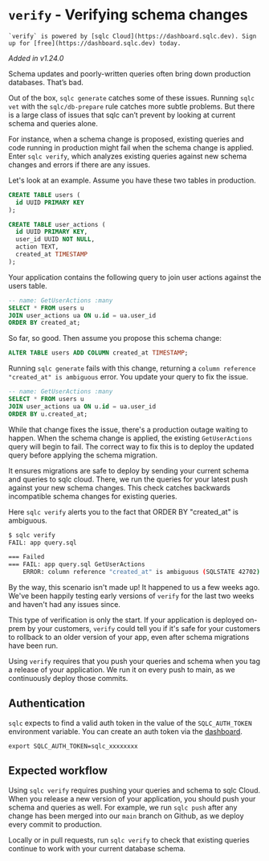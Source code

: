 # `verify` - Verifying schema changes

```{note}
`verify` is powered by [sqlc Cloud](https://dashboard.sqlc.dev). Sign up for [free](https://dashboard.sqlc.dev) today.
```

*Added in v1.24.0*

Schema updates and poorly-written queries often bring down production databases. That’s bad.

Out of the box, `sqlc generate` catches some of these issues. Running `sqlc vet` with the `sqlc/db-prepare` rule catches more subtle problems. But there is a large class of issues that sqlc can’t prevent by looking at current schema and queries alone.

For instance, when a schema change is proposed, existing queries and code running in production might fail when the schema change is applied. Enter `sqlc verify`, which analyzes existing queries against new schema changes and errors if there are any issues.

Let's look at an example. Assume you have these two tables in production.

```sql
CREATE TABLE users (
  id UUID PRIMARY KEY
);

CREATE TABLE user_actions (
  id UUID PRIMARY KEY,
  user_id UUID NOT NULL,
  action TEXT,
  created_at TIMESTAMP
);
```

Your application contains the following query to join user actions against the users table.

```sql
-- name: GetUserActions :many
SELECT * FROM users u
JOIN user_actions ua ON u.id = ua.user_id
ORDER BY created_at;
```

So far, so good. Then assume you propose this schema change:

```sql
ALTER TABLE users ADD COLUMN created_at TIMESTAMP;
```

Running `sqlc generate` fails with this change, returning a `column reference "created_at" is ambiguous` error. You update your query to fix the issue.

```sql
-- name: GetUserActions :many
SELECT * FROM users u
JOIN user_actions ua ON u.id = ua.user_id
ORDER BY u.created_at;
```

While that change fixes the issue, there's a production outage waiting to happen. When the schema change is applied, the existing `GetUserActions` query will begin to fail. The correct way to fix this is to deploy the updated query before applying the schema migration.

It ensures migrations are safe to deploy by sending your current schema and queries to sqlc cloud. There, we run the queries for your latest push against your new schema changes. This check catches backwards incompatible schema changes for existing queries.

Here `sqlc verify` alerts you to the fact that ORDER BY "created_at" is ambiguous.

```sh
$ sqlc verify
FAIL: app query.sql

=== Failed
=== FAIL: app query.sql GetUserActions
    ERROR: column reference "created_at" is ambiguous (SQLSTATE 42702)
```

By the way, this scenario isn't made up! It happened to us a few weeks ago. We've been happily testing early versions of `verify` for the last two weeks and haven't had any issues since.

This type of verification is only the start. If your application is deployed on-prem by your customers, `verify` could tell you if it's safe for your customers to rollback to an older version of your app, even after schema migrations have been run.

Using `verify` requires that you push your queries and schema when you tag a release of your application. We run it on every push to main, as we continuously deploy those commits.

## Authentication

`sqlc` expects to find a valid auth token in the value of the `SQLC_AUTH_TOKEN`
environment variable. You can create an auth token via the [dashboard](https://dashboard.sqlc.dev).

```shell
export SQLC_AUTH_TOKEN=sqlc_xxxxxxxx
```


## Expected workflow

Using `sqlc verify` requires pushing your queries and schema to sqlc Cloud. When
you release a new version of your application, you should push your schema and
queries as well. For example, we run `sqlc push` after any change has been
merged into our `main` branch on Github, as we deploy every commit to
production.

Locally or in pull requests, run `sqlc verify` to check that existing queries
continue to work with your current database schema.
